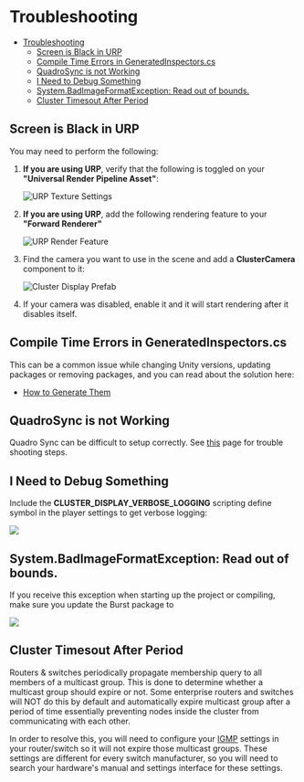# Troubleshooting
- [Troubleshooting](#troubleshooting)
  - [Screen is Black in URP](#screen-is-black-in-urp)
  - [Compile Time Errors in GeneratedInspectors.cs](#compile-time-errors-in-generatedinspectorscs)
  - [QuadroSync is not Working](#quadrosync-is-not-working)
  - [I Need to Debug Something](#i-need-to-debug-something)
  - [System.BadImageFormatException: Read out of bounds.](#systembadimageformatexception-read-out-of-bounds)
  - [Cluster Timesout After Period](#cluster-timesout-after-period)

## Screen is Black in URP
You may need to perform the following:
1. **If you are using URP**, verify that the following is toggled on your **"Universal Render Pipeline Asset"**:

    ![URP Texture Settings](images/urp-texture-setting.png)

2. **If you are using URP**, add the following rendering feature to your **"Forward Renderer"**

    ![URP Render Feature](images/urp-render-feature.png)

3. Find the camera you want to use in the scene and add a **ClusterCamera** component to it:

    ![Cluster Display Prefab](images/cluster-camera.png)

4. If your camera was disabled, enable it and it will start rendering after it disables itself.

## Compile Time Errors in GeneratedInspectors.cs 
This can be a common issue while changing Unity versions, updating packages or removing packages, and you can read about the solution here:
* [How to Generate Them](network-events#how-to-generate-them)

## QuadroSync is not Working
Quadro Sync can be difficult to setup correctly. See [this](quadro-sync.md) page for trouble shooting steps.

## I Need to Debug Something
Include the **CLUSTER_DISPLAY_VERBOSE_LOGGING** scripting define symbol in the player settings to get verbose logging:

![](images/verbose-logging.png)

## System.BadImageFormatException: Read out of bounds.
If you receive this exception when starting up the project or compiling, make sure you update the Burst package to 

![](images/burst-package-version.png)

## Cluster Timesout After Period 
Routers & switches periodically propagate membership query to all members of a multicast group. This is done to determine whether a multicast group should expire or not. Some enterprise routers and switches will NOT do this by default and automatically expire multicast group after a period of time essentially preventing nodes inside the cluster from communicating with each other.

In order to resolve this, you will need to configure your [IGMP](https://en.wikipedia.org/wiki/Internet_Group_Management_Protocol) settings in your router/switch so it will not expire those multicast groups. These settings are different for every switch manufacturer, so you will need to search your hardware's manual and settings interface for these settings.